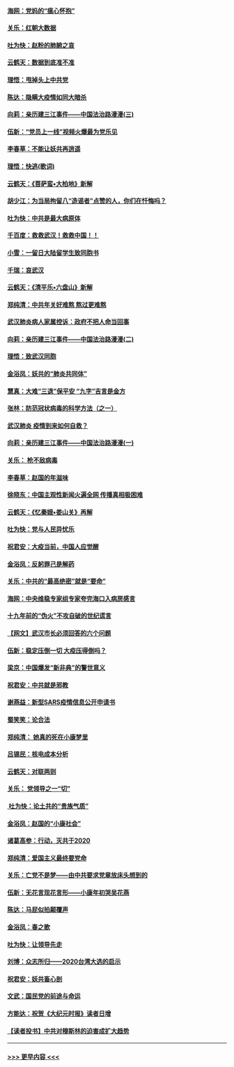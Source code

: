 #### [海网：党妈的“瘟心怀抱”](../pages/nsc993/n11840740.md?t=02040055) 
#### [关乐：红朝大数据](../pages/nsc993/n11840675.md?t=02040055) 
#### [吐为快：赵粉的肺腑之哀](../pages/nsc993/n11840618.md?t=02040055) 
#### [云鹤天：数据到底准不准](../pages/nsc993/n11840325.md?t=02040055) 
#### [理悟：甩掉头上中共党](../pages/nsc993/n11838826.md?t=02040055) 
#### [陈达：隐瞒大疫情如同大暗杀](../pages/nsc993/n11838771.md?t=02040055) 
#### [向莉：亲历建三江事件——中国法治路漫漫(三)](../pages/nsc993/n11831825.md?t=02040055) 
#### [伍新：“党员上一线”视频火爆最为党乐见](../pages/nsc993/n11838200.md?t=02040055) 
#### [李春草：不能让妖共再逍遥](../pages/nsc993/n11838102.md?t=02040055) 
#### [理悟：快逃(歌词)](../pages/nsc993/n11838083.md?t=02040055) 
#### [云鹤天：《菩萨蛮▪大柏地》新解](../pages/nsc993/n11838059.md?t=02040055) 
#### [胡少江：为当局拘留八“造谣者”点赞的人，你们在忏悔吗？](../pages/nsc993/n11836801.md?t=02040055) 
#### [吐为快：中共是最大病原体](../pages/nsc993/n11836748.md?t=02040055) 
#### [千百度：救救武汉！救救中国！！](../pages/nsc993/n11836145.md?t=02040055) 
#### [小雪：一留日大陆留学生致同胞书](../pages/nsc993/n11834624.md?t=02040055) 
#### [千瑞：哀武汉](../pages/nsc993/n11833647.md?t=02040055) 
#### [云鹤天：《清平乐▪六盘山》新解](../pages/nsc993/n11833611.md?t=02040055) 
#### [郑纯清：中共年关好难熬 熬过更难熬](../pages/nsc993/n11833489.md?t=02040055) 
#### [武汉肺炎病人家属控诉：政府不把人命当回事](../pages/nsc993/n11833205.md?t=02040055) 
#### [向莉：亲历建三江事件——中国法治路漫漫(二)](../pages/nsc993/n11829102.md?t=02040055) 
#### [理悟：致武汉同胞](../pages/nsc993/n11831522.md?t=02040055) 
#### [金浴凤：妖共的“肺炎共同体”](../pages/nsc993/n11829448.md?t=02040055) 
#### [慧真：大难“三退”保平安 “九字”吉言是金方](../pages/nsc993/n11829501.md?t=02040055) 
#### [张林：防范冠状病毒的科学方法（之一）](../pages/nsc993/n11828618.md?t=02040055) 
#### [武汉肺炎 疫情到来如何自救？](../pages/nsc993/n11827632.md?t=02040055) 
#### [向莉：亲历建三江事件——中国法治路漫漫(一)](../pages/nsc993/n11827190.md?t=02040055) 
#### [关乐： 枪不敌病毒](../pages/nsc993/n11826746.md?t=02040055) 
#### [李春草：赵国的年滋味](../pages/nsc993/n11826321.md?t=02040055) 
#### [徐晓东：中国主观性新闻火遍全网 传播真相极困难](../pages/nsc993/n11826508.md?t=02040055) 
#### [云鹤天：《忆秦娥▪娄山关》再解](../pages/nsc993/n11824682.md?t=02040055) 
#### [吐为快：党与人民异忧乐](../pages/nsc993/n11824660.md?t=02040055) 
#### [祝君安：大疫当前，中国人应觉醒](../pages/nsc993/n11821946.md?t=02040055) 
#### [金浴凤：反躬罪己是解药](../pages/nsc993/n11820280.md?t=02040055) 
#### [关乐：中共的“最高绝密”就是“要命”](../pages/nsc993/n11816946.md?t=02040055) 
#### [海网：中央维稳专家组专家夸完海口入病房感言](../pages/nsc993/n11815138.md?t=02040055) 
#### [十九年前的“伪火”不攻自破的世纪谎言](../pages/nsc993/n11813238.md?t=02040055) 
#### [【网文】武汉市长必须回答的六个问题](../pages/nsc993/n11813848.md?t=02040055) 
#### [伍新：稳定压倒一切 大疫压得倒吗？](../pages/nsc993/n11812634.md?t=02040055) 
#### [梁京：中国爆发“新非典”的警世意义](../pages/nsc993/n11812554.md?t=02040055) 
#### [祝君安：中共就是邪教](../pages/nsc993/n11812431.md?t=02040055) 
#### [谢燕益：新型SARS疫情信息公开申请书](../pages/nsc993/n11808840.md?t=02040055) 
#### [蜀笑笑：论合法](../pages/nsc993/n11808064.md?t=02040055) 
#### [郑纯清： 她真的死在小康梦里](../pages/nsc993/n11806623.md?t=02040055) 
#### [吕锡民：核电成本分析](../pages/nsc993/n11806284.md?t=02040055) 
#### [云鹤天：对联两则](../pages/nsc993/n11805957.md?t=02040055) 
#### [关乐： 党领导之一“切”](../pages/nsc993/n11804505.md?t=02040055) 
#### [ 吐为快：论土共的“贵族气质”](../pages/nsc993/n11804490.md?t=02040055) 
#### [金浴凤：赵国的“小康社会”](../pages/nsc993/n11804452.md?t=02040055) 
#### [诸葛高参：行动，灭共于2020](../pages/nsc993/n11804120.md?t=02040055) 
#### [郑纯清：爱国主义最终要党命](../pages/nsc993/n11802197.md?t=02040055) 
#### [关乐：亡党不是梦——由中共要求党章放床头想到的](../pages/nsc993/n11802156.md?t=02040055) 
#### [伍新：无花言现花言形——小康年初哭吴花燕](../pages/nsc993/n11800044.md?t=02040055) 
#### [陈达：马屁似拍颠覆声](../pages/nsc993/n11800010.md?t=02040055) 
#### [金浴凤：春之歌](../pages/nsc993/n11797687.md?t=02040055) 
#### [吐为快：让领导先走](../pages/nsc993/n11797512.md?t=02040055) 
#### [刘博：众志所归——2020台湾大选的启示](../pages/nsc993/n11796878.md?t=02040055) 
#### [祝君安：妖共畜心剖](../pages/nsc993/n11794273.md?t=02040055) 
#### [文武：国民党的前途与命运](../pages/nsc993/n11794198.md?t=02040055) 
#### [方能达：祝贺《大纪元时报》读者日增](../pages/nsc993/n11793807.md?t=02040055) 
#### [【读者投书】中共对穆斯林的迫害成扩大趋势](../pages/nsc993/n11791371.md?t=02040055) 

----
#### [ >>> 更早内容 <<< ](../indexes/nsc993-earlier.md)
